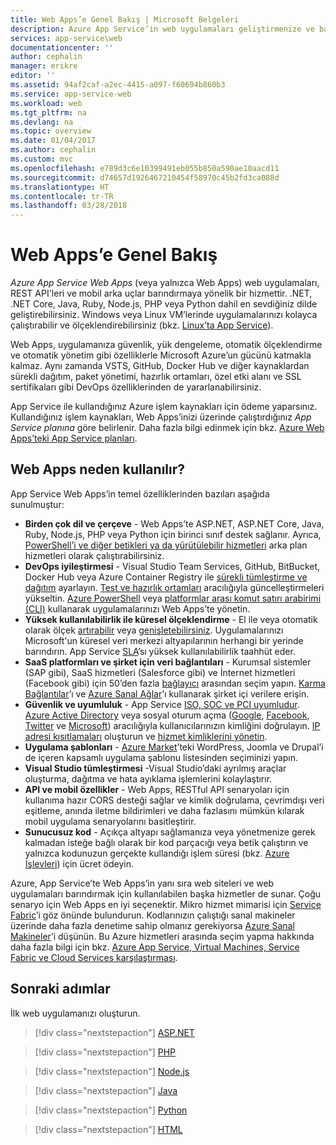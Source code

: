 ```yaml
---
title: Web Apps’e Genel Bakış | Microsoft Belgeleri
description: Azure App Service’in web uygulamaları geliştirmenize ve barındırmanıza nasıl yardımcı olabileceğini öğrenin.
services: app-service\web
documentationcenter: ''
author: cephalin
manager: erikre
editor: ''
ms.assetid: 94af2caf-a2ec-4415-a097-f60694b860b3
ms.service: app-service-web
ms.workload: web
ms.tgt_pltfrm: na
ms.devlang: na
ms.topic: overview
ms.date: 01/04/2017
ms.author: cephalin
ms.custom: mvc
ms.openlocfilehash: e789d3c6e10399491eb055b850a590ae10aacd11
ms.sourcegitcommit: d74657d1926467210454f58970c45b2fd3ca088d
ms.translationtype: HT
ms.contentlocale: tr-TR
ms.lasthandoff: 03/28/2018
---
```

# <a name="web-apps-overview"></a>Web Apps’e Genel Bakış

*Azure App Service Web Apps* (veya yalnızca Web Apps) web uygulamaları, REST API'leri ve mobil arka uçlar barındırmaya yönelik bir hizmettir. .NET, .NET Core, Java, Ruby, Node.js, PHP veya Python dahil en sevdiğiniz dilde geliştirebilirsiniz. Windows veya Linux VM’lerinde uygulamalarınızı kolayca çalıştırabilir ve ölçeklendirebilirsiniz (bkz. [Linux’ta App Service](containers/app-service-linux-intro.md)). 

Web Apps, uygulamanıza güvenlik, yük dengeleme, otomatik ölçeklendirme ve otomatik yönetim gibi özelliklerle Microsoft Azure’un gücünü katmakla kalmaz. Aynı zamanda VSTS, GitHub, Docker Hub ve diğer kaynaklardan sürekli dağıtım, paket yönetimi, hazırlık ortamları, özel etki alanı ve SSL sertifikaları gibi DevOps özelliklerinden de yararlanabilirsiniz. 

App Service ile kullandığınız Azure işlem kaynakları için ödeme yaparsınız. Kullandığınız işlem kaynakları, Web Apps’inizi üzerinde çalıştırdığınız _App Service planına_ göre belirlenir. Daha fazla bilgi edinmek için bkz. [Azure Web Apps’teki App Service planları](azure-web-sites-web-hosting-plans-in-depth-overview.md).

## <a name="why-use-web-apps"></a>Web Apps neden kullanılır?

App Service Web Apps’in temel özelliklerinden bazıları aşağıda sunulmuştur:

* **Birden çok dil ve çerçeve** - Web Apps’te ASP.NET, ASP.NET Core, Java, Ruby, Node.js, PHP veya Python için birinci sınıf destek sağlanır. Ayrıca, [PowerShell’i ve diğer betikleri ya da yürütülebilir hizmetleri](web-sites-create-web-jobs.md) arka plan hizmetleri olarak çalıştırabilirsiniz.
* **DevOps iyileştirmesi** - Visual Studio Team Services, GitHub, BitBucket, Docker Hub veya Azure Container Registry ile [sürekli tümleştirme ve dağıtım](app-service-continuous-deployment.md) ayarlayın. [Test ve hazırlık ortamları](web-sites-staged-publishing.md) aracılığıyla güncelleştirmeleri yükseltin. [Azure PowerShell](/powershell/azureps-cmdlets-docs) veya [platformlar arası komut satırı arabirimi (CLI)](/cli/azure/install-azure-cli) kullanarak uygulamalarınızı Web Apps’te yönetin.
* **Yüksek kullanılabilirlik ile küresel ölçeklendirme** - El ile veya otomatik olarak ölçek [artırabilir](web-sites-scale.md) veya [genişletebilirsiniz](../monitoring-and-diagnostics/insights-how-to-scale.md). Uygulamalarınızı Microsoft'un küresel veri merkezi altyapılarının herhangi bir yerinde barındırın. App Service [SLA](https://azure.microsoft.com/support/legal/sla/app-service/)’sı yüksek kullanılabilirlik taahhüt eder.
* **SaaS platformları ve şirket için veri bağlantıları** - Kurumsal sistemler (SAP gibi), SaaS hizmetleri (Salesforce gibi) ve İnternet hizmetleri (Facebook gibi) için 50’den fazla [bağlayıcı](../connectors/apis-list.md) arasından seçim yapın. [Karma Bağlantılar](../biztalk-services/integration-hybrid-connection-overview.md)’ı ve [Azure Sanal Ağlar](web-sites-integrate-with-vnet.md)’ı kullanarak şirket içi verilere erişin.
* **Güvenlik ve uyumluluk** - App Service [ISO, SOC ve PCI uyumludur](https://www.microsoft.com/TrustCenter/). [Azure Active Directory](app-service-mobile-how-to-configure-active-directory-authentication.md) veya sosyal oturum açma ([Google](app-service-mobile-how-to-configure-google-authentication.md), [Facebook](app-service-mobile-how-to-configure-facebook-authentication.md), [Twitter](app-service-mobile-how-to-configure-twitter-authentication.md) ve [Microsoft](app-service-mobile-how-to-configure-microsoft-authentication.md)) aracılığıyla kullanıcılarınızın kimliğini doğrulayın. [IP adresi kısıtlamaları](app-service-ip-restrictions.md) oluşturun ve [hizmet kimliklerini yönetin](app-service-managed-service-identity.md).
* **Uygulama şablonları** - [Azure Market](https://azure.microsoft.com/marketplace/)’teki WordPress, Joomla ve Drupal’i de içeren kapsamlı uygulama şablonu listesinden seçiminizi yapın.
* **Visual Studio tümleştirmesi** -Visual Studio’daki ayrılmış araçlar oluşturma, dağıtma ve hata ayıklama işlemlerini kolaylaştırır.
* **API ve mobil özellikler** - Web Apps, RESTful API senaryoları için kullanıma hazır CORS desteği sağlar ve kimlik doğrulama, çevrimdışı veri eşitleme, anında iletme bildirimleri ve daha fazlasını mümkün kılarak mobil uygulama senaryolarını basitleştirir.
* **Sunucusuz kod** - Açıkça altyapı sağlamanıza veya yönetmenize gerek kalmadan isteğe bağlı olarak bir kod parçacığı veya betik çalıştırın ve yalnızca kodunuzun gerçekte kullandığı işlem süresi (bkz. [Azure İşlevleri](/azure/azure-functions/)) için ücret ödeyin.

Azure, App Service’te Web Apps’in yanı sıra web siteleri ve web uygulamaları barındırmak için kullanılabilen başka hizmetler de sunar. Çoğu senaryo için Web Apps en iyi seçenektir.  Mikro hizmet mimarisi için [Service Fabric](https://azure.microsoft.com/documentation/services/service-fabric)’i göz önünde bulundurun. Kodlarınızın çalıştığı sanal makineler üzerinde daha fazla denetime sahip olmanız gerekiyorsa [Azure Sanal Makineler](https://azure.microsoft.com/documentation/services/virtual-machines/)’i düşünün. Bu Azure hizmetleri arasında seçim yapma hakkında daha fazla bilgi için bkz. [Azure App Service, Virtual Machines, Service Fabric ve Cloud Services karşılaştırması](choose-web-site-cloud-service-vm.md).

## <a name="next-steps"></a>Sonraki adımlar

İlk web uygulamanızı oluşturun.

> [!div class="nextstepaction"]
> [ASP.NET](app-service-web-get-started-dotnet.md)

> [!div class="nextstepaction"]
> [PHP](app-service-web-get-started-php.md)

> [!div class="nextstepaction"]
> [Node.js](app-service-web-get-started-nodejs.md)

> [!div class="nextstepaction"]
> [Java](app-service-web-get-started-java.md)

> [!div class="nextstepaction"]
> [Python](app-service-web-get-started-python.md)

> [!div class="nextstepaction"]
> [HTML](app-service-web-get-started-html.md)

